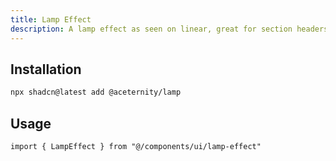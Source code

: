 ```yaml
---
title: Lamp Effect
description: A lamp effect as seen on linear, great for section headers.
---
```


## Installation

```bash
npx shadcn@latest add @aceternity/lamp
```

## Usage

```tsx showLineNumbers
import { LampEffect } from "@/components/ui/lamp-effect"
```
